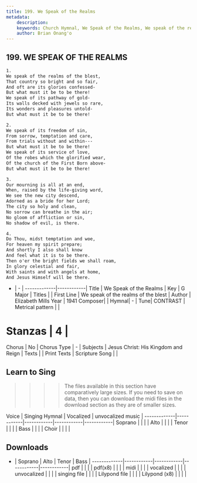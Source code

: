 ```yaml
---
title: 199. We Speak of the Realms
metadata:
    description: 
    keywords: Church Hymnal, We Speak of the Realms, We speak of the realms of the blest, 
    author: Brian Onang'o
---
```



## 199. WE SPEAK OF THE REALMS

```txt
1.
We speak of the realms of the blest,
That country so bright and so fair,
And oft are its glories confessed-
But what must it be to be there!
We speak of its pathway of gold-
Its walls decked with jewels so rare,
Its wonders and pleasures untold-
But what must it be to be there!

2.
We speak of its freedom of sin,
From sorrow, temptation and care,
From trials without and within---
But what must it be to be there!
We speak of its service of love,
Of the robes which the glorified wear,
Of the church of the First Born above-
But what must it be to be there!

3.
Our mourning is all at an end,
When, raised by the life-giving word,
We see the new city descend,
Adorned as a bride for her Lord;
The city so holy and clean,
No sorrow can breathe in the air;
No gloom of affliction or sin,
No shadow of evil, is there.

4.
Do Thou, midst temptation and woe,
For heaven my spirit prepare;
And shortly I also shall know
And feel what it is to be there.
Then o'er the bright fields we shall roam,
In glory celestial and fair,
With saints and with angels at home,
And Jesus Himself will be there.

```

- |   -  |
-------------|------------|
Title | We Speak of the Realms |
Key | G Major |
Titles |  |
First Line | We speak of the realms of the blest |
Author | Elizabeth Mills
Year | 1941
Composer|  |
Hymnal|  - |
Tune| CONTRAST |
Metrical pattern | |
# Stanzas | 4 |
Chorus | No |
Chorus Type | - |
Subjects | Jesus Christ: His Kingdom and Reign |
Texts |  |
Print Texts | 
Scripture Song |  |
  
## Learn to Sing

>>>> The files available in this section have comparatively large sizes. If you need to save on data, then you can download the midi files in the download section as they are of smaller sizes.

Voice |  Singing Hymnal | Vocalized | unvocalized music |
-------------|------------|------------|------------|------------|
Soprano | | | |
Alto | | | |
Tenor | | | |
Bass | | | |
Choir | | | |

## Downloads

- |  Soprano | Alto | Tenor | Bass |
-------------|------------|------------|------------|------------|
pdf | | | |
pdf(x8) | | | |
midi | | | |
vocalized | | | |
unvocalized | | | |
singing file | | | |
Lilypond file | | | |
Lilypond (x8) | | | |
  